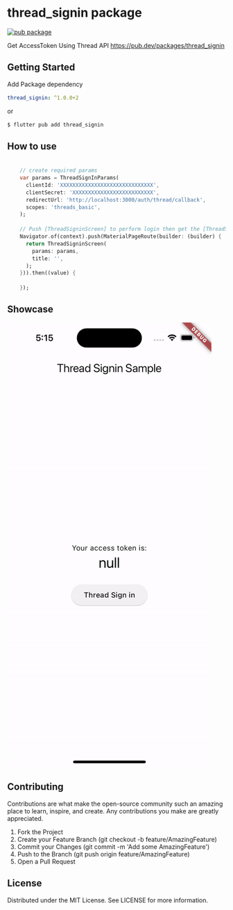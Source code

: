 # thread_signin package

[![pub package](https://img.shields.io/pub/v/thread_signin.svg)](https://pub.dev/packages/thread_signin)

Get AccessToken Using Thread API https://pub.dev/packages/thread_signin

## Getting Started

Add Package dependency 
```yaml
thread_signin: ^1.0.0+2
```

or 

```sh 
$ flutter pub add thread_signin
```

## How to use 
```dart
    
    // create required params
    var params = ThreadSignInParams(
      clientId: 'XXXXXXXXXXXXXXXXXXXXXXXXXXXXXX',
      clientSecret: 'XXXXXXXXXXXXXXXXXXXXXXXXXX',
      redirectUrl: 'http://localhost:3000/auth/thread/callback',
      scopes: 'threads_basic',
    );

    // Push [ThreadSigninScreen] to perform login then get the [ThreadSignInResponse]
    Navigator.of(context).push(MaterialPageRoute(builder: (builder) {
      return ThreadSigninScreen(
        params: params,
        title: '',
      );
    })).then((value) {
      
    });

```

## Showcase 
![](.github/images/demo.gif)

## Contributing
Contributions are what make the open-source community such an amazing place to learn, inspire, and create. Any contributions you make are greatly appreciated.

1. Fork the Project
2. Create your Feature Branch (git checkout -b feature/AmazingFeature)
3. Commit your Changes (git commit -m 'Add some AmazingFeature')
4.  Push to the Branch (git push origin feature/AmazingFeature)
5. Open a Pull Request

## License
Distributed under the MIT License. See LICENSE for more information.